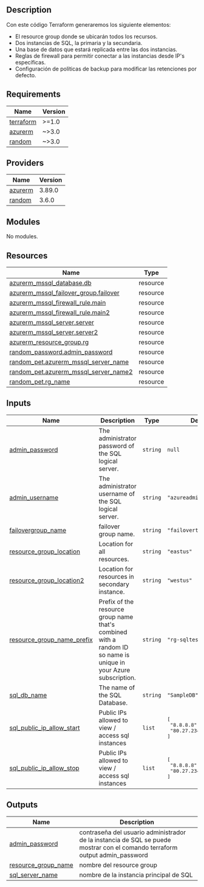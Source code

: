 <!-- BEGIN_TF_DOCS -->
## Description

Con este código Terraform generaremos los siguiente elementos: 

* El resource group donde se ubicarán todos los recursos.
* Dos instancias de SQL, la primaria y la secundaria.
* Una base de datos que estará replicada entre las dos instancias. 
* Reglas de firewall para permitir conectar a las instancias desde IP's específicas. 
* Configuración de políticas de backup para modificar las retenciones por defecto. 

## Requirements

| Name | Version |
|------|---------|
| <a name="requirement_terraform"></a> [terraform](#requirement\_terraform) | >=1.0 |
| <a name="requirement_azurerm"></a> [azurerm](#requirement\_azurerm) | ~>3.0 |
| <a name="requirement_random"></a> [random](#requirement\_random) | ~>3.0 |

## Providers

| Name | Version |
|------|---------|
| <a name="provider_azurerm"></a> [azurerm](#provider\_azurerm) | 3.89.0 |
| <a name="provider_random"></a> [random](#provider\_random) | 3.6.0 |

## Modules

No modules.

## Resources

| Name | Type |
|------|------|
| [azurerm_mssql_database.db](https://registry.terraform.io/providers/hashicorp/azurerm/latest/docs/resources/mssql_database) | resource |
| [azurerm_mssql_failover_group.failover](https://registry.terraform.io/providers/hashicorp/azurerm/latest/docs/resources/mssql_failover_group) | resource |
| [azurerm_mssql_firewall_rule.main](https://registry.terraform.io/providers/hashicorp/azurerm/latest/docs/resources/mssql_firewall_rule) | resource |
| [azurerm_mssql_firewall_rule.main2](https://registry.terraform.io/providers/hashicorp/azurerm/latest/docs/resources/mssql_firewall_rule) | resource |
| [azurerm_mssql_server.server](https://registry.terraform.io/providers/hashicorp/azurerm/latest/docs/resources/mssql_server) | resource |
| [azurerm_mssql_server.server2](https://registry.terraform.io/providers/hashicorp/azurerm/latest/docs/resources/mssql_server) | resource |
| [azurerm_resource_group.rg](https://registry.terraform.io/providers/hashicorp/azurerm/latest/docs/resources/resource_group) | resource |
| [random_password.admin_password](https://registry.terraform.io/providers/hashicorp/random/latest/docs/resources/password) | resource |
| [random_pet.azurerm_mssql_server_name](https://registry.terraform.io/providers/hashicorp/random/latest/docs/resources/pet) | resource |
| [random_pet.azurerm_mssql_server_name2](https://registry.terraform.io/providers/hashicorp/random/latest/docs/resources/pet) | resource |
| [random_pet.rg_name](https://registry.terraform.io/providers/hashicorp/random/latest/docs/resources/pet) | resource |

## Inputs

| Name | Description | Type | Default | Required |
|------|-------------|------|---------|:--------:|
| <a name="input_admin_password"></a> [admin\_password](#input\_admin\_password) | The administrator password of the SQL logical server. | `string` | `null` | no |
| <a name="input_admin_username"></a> [admin\_username](#input\_admin\_username) | The administrator username of the SQL logical server. | `string` | `"azureadmin"` | no |
| <a name="input_failovergroup_name"></a> [failovergroup\_name](#input\_failovergroup\_name) | failover group name. | `string` | `"failovertest29012024"` | no |
| <a name="input_resource_group_location"></a> [resource\_group\_location](#input\_resource\_group\_location) | Location for all resources. | `string` | `"eastus"` | no |
| <a name="input_resource_group_location2"></a> [resource\_group\_location2](#input\_resource\_group\_location2) | Location for resources in secondary instance. | `string` | `"westus"` | no |
| <a name="input_resource_group_name_prefix"></a> [resource\_group\_name\_prefix](#input\_resource\_group\_name\_prefix) | Prefix of the resource group name that's combined with a random ID so name is unique in your Azure subscription. | `string` | `"rg-sqltest"` | no |
| <a name="input_sql_db_name"></a> [sql\_db\_name](#input\_sql\_db\_name) | The name of the SQL Database. | `string` | `"SampleDB"` | no |
| <a name="input_sql_public_ip_allow_start"></a> [sql\_public\_ip\_allow\_start](#input\_sql\_public\_ip\_allow\_start) | Public IPs allowed to view / access sql instances | `list` | <pre>[<br>  "8.8.8.8",<br>  "80.27.234.5"<br>]</pre> | no |
| <a name="input_sql_public_ip_allow_stop"></a> [sql\_public\_ip\_allow\_stop](#input\_sql\_public\_ip\_allow\_stop) | Public IPs allowed to view / access sql instances | `list` | <pre>[<br>  "8.8.8.8",<br>  "80.27.234.10"<br>]</pre> | no |

## Outputs

| Name | Description |
|------|-------------|
| <a name="output_admin_password"></a> [admin\_password](#output\_admin\_password) | contraseña del usuario administrador de la instancia de SQL se puede mostrar con el comando terraform output admin\_password |
| <a name="output_resource_group_name"></a> [resource\_group\_name](#output\_resource\_group\_name) | nombre del resource group |
| <a name="output_sql_server_name"></a> [sql\_server\_name](#output\_sql\_server\_name) | nombre de la instancia principal de SQL |
<!-- END_TF_DOCS -->